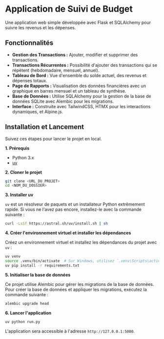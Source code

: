 # Application de Suivi de Budget

Une application web simple développée avec Flask et SQLAlchemy pour suivre les revenus et les dépenses.

## Fonctionnalités

- **Gestion des Transactions :** Ajouter, modifier et supprimer des transactions.
- **Transactions Récurrentes :** Possibilité d'ajouter des transactions qui se répètent (hebdomadaire, mensuel, annuel).
- **Tableau de Bord :** Vue d'ensemble du solde actuel, des revenus et dépenses totaux.
- **Page de Rapports :** Visualisation des données financières avec un graphique en barres mensuel et un tableau de synthèse.
- **Base de Données :** Utilise SQLAlchemy pour la gestion de la base de données SQLite avec Alembic pour les migrations.
- **Interface :** Construite avec TailwindCSS, HTMX pour les interactions dynamiques, et Alpine.js.

## Installation et Lancement

Suivez ces étapes pour lancer le projet en local.

**1. Prérequis**

- Python 3.x
- [uv](https://github.com/astral-sh/uv)

**2. Cloner le projet**

```bash
git clone <URL_DU_PROJET>
cd <NOM_DU_DOSSIER>
```

**3. Installer uv**

`uv` est un résolveur de paquets et un installateur Python extrêmement rapide. Si vous ne l'avez pas encore, installez-le avec la commande suivante :

```bash
curl -LsSf https://astral.sh/uv/install.sh | sh
```

**4. Créer l'environnement virtuel et installer les dépendances**

Créez un environnement virtuel et installez les dépendances du projet avec `uv` :

```bash
uv venv
source .venv/bin/activate  # Sur Windows, utilisez `.venv\Scripts\activate`
uv pip install -r requirements.txt
```

**5. Initialiser la base de données**

Ce projet utilise Alembic pour gérer les migrations de la base de données. Pour créer la base de données et appliquer les migrations, exécutez la commande suivante :

```bash
alembic upgrade head
```

**6. Lancer l'application**

```bash
uv python run.py
```

L'application sera accessible à l'adresse `http://127.0.0.1:5000`.
